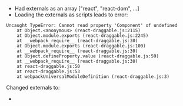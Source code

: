 * Had externals as an array ["react", "react-dom", ...]
* Loading the externals as scripts leads to error:

```
Uncaught TypeError: Cannot read property 'Component' of undefined
    at Object.<anonymous> (react-draggable.js:2115)
    at Object.module.exports (react-draggable.js:2245)
    at __webpack_require__ (react-draggable.js:30)
    at Object.module.exports (react-draggable.js:100)
    at __webpack_require__ (react-draggable.js:30)
    at Object.defineProperty.value (react-draggable.js:59)
    at __webpack_require__ (react-draggable.js:30)
    at react-draggable.js:50
    at react-draggable.js:53
    at webpackUniversalModuleDefinition (react-draggable.js:3)
```

Changed externals to:

*

